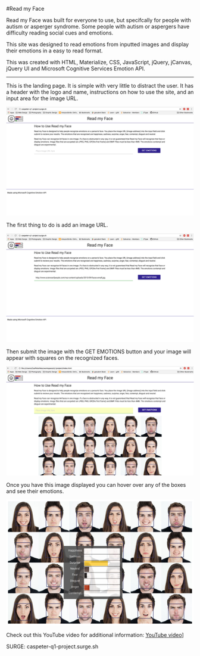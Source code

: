 #Read my Face



Read my Face was built for everyone to use, but specifcally for people with autism or asperger syndrome. Some people with autism or aspergers have difficulty reading social cues and emotions.

This site was designed to read emotions from inputted images and display their emotions in a easy to read format.

This was created with HTML, Materialize, CSS, JavaScript, jQuery, jCanvas, jQuery UI and Microsoft Cognitive Services Emotion API.

------

This is the landing page. It is simple with very little to distract the user. It has a header with the logo and name, instructions on how to use the site, and an input area for the image URL.

![Landing Page](ScreenShots/landingPage.png)

The first thing to do is add an image URL.

![Add URL](ScreenShots/addInput.png)

Then submit the image with the GET EMOTIONS button and your image will appear with squares on the recognized faces.

![View inputted image](ScreenShots/drawFaces.png)

Once you have this image displayed you can hover over any of the boxes and see their emotions.

![Show Emotions](ScreenShots/progressBar.png)

Check out this YouTube video for additional information:
[YouTube video](https://youtu.be/uhANx0dxOuY)]

SURGE: caspeter-q1-project.surge.sh
